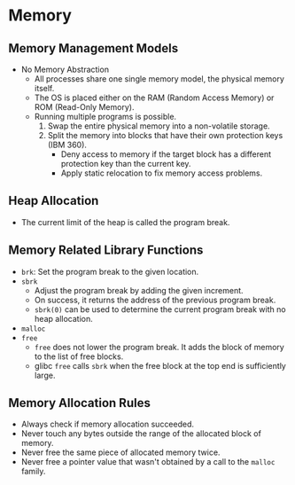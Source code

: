 # Memory

## Memory Management Models
- No Memory Abstraction
    - All processes share one single memory model, the physical memory itself.
    - The OS is placed either on the RAM (Random Access Memory) or ROM (Read-Only Memory).
    - Running multiple programs is possible.
        1. Swap the entire physical memory into a non-volatile storage.
        2. Split the memory into blocks that have their own protection keys (IBM 360).
            - Deny access to memory if the target block has a different protection key than the current key. 
            - Apply static relocation to fix memory access problems.

## Heap Allocation
- The current limit of the heap is called the program break.

## Memory Related Library Functions
- `brk`: Set the program break to the given location.
- `sbrk`
    - Adjust the program break by adding the given increment.
    - On success, it returns the address of the previous program break.
    - `sbrk(0)` can be used to determine the current program break with no heap allocation. 
- `malloc`
- `free`
    - `free` does not lower the program break. It adds the block of memory to the list of free blocks.
    - glibc `free` calls `sbrk` when the free block at the top end is sufficiently large.

## Memory Allocation Rules
- Always check if memory allocation succeeded.
- Never touch any bytes outside the range of the allocated block of memory.
- Never free the same piece of allocated memory twice.
- Never free a pointer value that wasn't obtained by a call to the `malloc` family.
